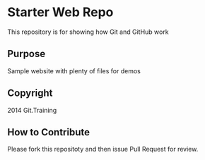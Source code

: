 # Starter Web Repo

This repository is for showing how Git and GitHub work

## Purpose

Sample website with plenty of files for demos

## Copyright

2014 Git.Training

## How to Contribute

Please fork this repositoty and then issue Pull Request for review.
